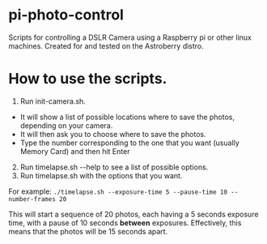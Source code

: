 # pi-photo-control
Scripts for controlling a DSLR Camera using a Raspberry pi or other linux machines.
Created for and tested on the Astroberry distro.

# How to use the scripts.
1. Run init-camera.sh.
  - It will show a list of possible locations where to save the photos, depending on your camera.
  - It will then ask you to choose where to save the photos. 
  - Type the number corresponding to the one that you want (usually Memory Card) and then hit Enter
2. Run timelapse.sh --help to see a list of possible options.
3. Run timelapse.sh with the options that you want.

For example:
`./timelapse.sh --exposure-time 5 --pause-time 10 --number-frames 20`

This will start a sequence of 20 photos, each having a 5 seconds exposure time, with a pause of 10 seconds **between** exposures.
Effectively, this means that the photos will be 15 seconds apart.
